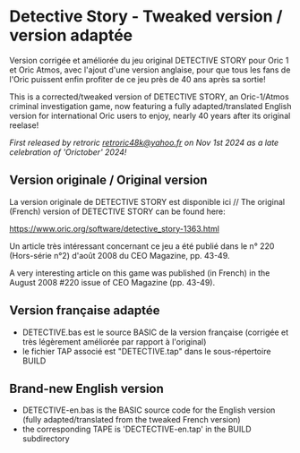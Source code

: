 # Detective Story - Tweaked version / version adaptée
Version corrigée et améliorée du jeu original DETECTIVE STORY pour Oric 1 et Oric Atmos, avec l'ajout d'une version anglaise, pour que tous les fans de l'Oric puissent enfin profiter de ce jeu près de 40 ans après sa sortie!

This is a corrected/tweaked version of DETECTIVE STORY, an Oric-1/Atmos criminal investigation game, now featuring a fully adapted/translated English version for international Oric users to enjoy, nearly 40 years after its original reelase!

_First released by retroric <retroric48k@yahoo.fr> on Nov 1st 2024 as a late celebration of 'Orictober' 2024!_

## Version originale / Original version

La version originale de DETECTIVE STORY est disponible ici // The original (French) version of DETECTIVE STORY can be found here:

https://www.oric.org/software/detective_story-1363.html

Un article très intéressant concernant ce jeu a été publié dans le n° 220 (Hors-série n°2) d'août 2008 du CEO Magazine, pp. 43-49.

A very interesting article on this game was published (in French) in the August 2008 #220 issue of CEO Magazine (pp. 43-49).

## Version française adaptée
- DETECTIVE.bas est le source BASIC de la version française (corrigée et très légèrement améliorée par rapport à l'original) 
- le fichier TAP associé est "DETECTIVE.tap" dans le sous-répertoire BUILD

## Brand-new English version
- DETECTIVE-en.bas is the BASIC source code for the English version (fully adapted/translated from the tweaked French version)
- the corresponding TAPE is 'DECTECTIVE-en.tap' in the BUILD subdirectory
